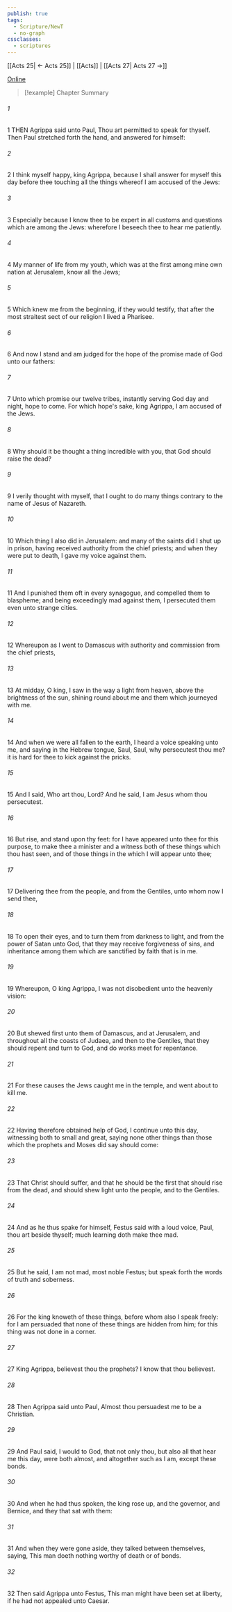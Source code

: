 ```yaml
---
publish: true
tags:
  - Scripture/NewT
  - no-graph
cssclasses:
  - scriptures
---
```

[[Acts 25| ← Acts 25]] | [[Acts]] | [[Acts 27| Acts 27 →]]

[Online](https://churchofjesuschrist.org/study/scriptures/nt/acts/26?lang=eng)

>[!example] Chapter Summary
>
###### 1
1 THEN Agrippa said unto Paul, Thou art permitted to speak for thyself. Then Paul stretched forth the hand, and answered for himself:
###### 2
2 I think myself happy, king Agrippa, because I shall answer for myself this day before thee touching all the things whereof I am accused of the Jews:
###### 3
3 Especially because I know thee to be expert in all customs and questions which are among the Jews: wherefore I beseech thee to hear me patiently.
###### 4
4 My manner of life from my youth, which was at the first among mine own nation at Jerusalem, know all the Jews;
###### 5
5 Which knew me from the beginning, if they would testify, that after the most straitest sect of our religion I lived a Pharisee.
###### 6
6 And now I stand and am judged for the hope of the promise made of God unto our fathers:
###### 7
7 Unto which promise our twelve tribes, instantly serving God day and night, hope to come. For which hope's sake, king Agrippa, I am accused of the Jews.
###### 8
8 Why should it be thought a thing incredible with you, that God should raise the dead?
###### 9
9 I verily thought with myself, that I ought to do many things contrary to the name of Jesus of Nazareth.
###### 10
10 Which thing I also did in Jerusalem: and many of the saints did I shut up in prison, having received authority from the chief priests; and when they were put to death, I gave my voice against them.
###### 11
11 And I punished them oft in every synagogue, and compelled them to blaspheme; and being exceedingly mad against them, I persecuted them even unto strange cities.
###### 12
12 Whereupon as I went to Damascus with authority and commission from the chief priests,
###### 13
13 At midday, O king, I saw in the way a light from heaven, above the brightness of the sun, shining round about me and them which journeyed with me.
###### 14
14 And when we were all fallen to the earth, I heard a voice speaking unto me, and saying in the Hebrew tongue, Saul, Saul, why persecutest thou me? it is hard for thee to kick against the pricks.
###### 15
15 And I said, Who art thou, Lord? And he said, I am Jesus whom thou persecutest.
###### 16
16 But rise, and stand upon thy feet: for I have appeared unto thee for this purpose, to make thee a minister and a witness both of these things which thou hast seen, and of those things in the which I will appear unto thee;
###### 17
17 Delivering thee from the people, and from the Gentiles, unto whom now I send thee,
###### 18
18 To open their eyes, and to turn them from darkness to light, and from the power of Satan unto God, that they may receive forgiveness of sins, and inheritance among them which are sanctified by faith that is in me.
###### 19
19 Whereupon, O king Agrippa, I was not disobedient unto the heavenly vision:
###### 20
20 But shewed first unto them of Damascus, and at Jerusalem, and throughout all the coasts of Judaea, and then to the Gentiles, that they should repent and turn to God, and do works meet for repentance.
###### 21
21 For these causes the Jews caught me in the temple, and went about to kill me.
###### 22
22 Having therefore obtained help of God, I continue unto this day, witnessing both to small and great, saying none other things than those which the prophets and Moses did say should come:
###### 23
23 That Christ should suffer, and that he should be the first that should rise from the dead, and should shew light unto the people, and to the Gentiles.
###### 24
24 And as he thus spake for himself, Festus said with a loud voice, Paul, thou art beside thyself; much learning doth make thee mad.
###### 25
25 But he said, I am not mad, most noble Festus; but speak forth the words of truth and soberness.
###### 26
26 For the king knoweth of these things, before whom also I speak freely: for I am persuaded that none of these things are hidden from him; for this thing was not done in a corner.
###### 27
27 King Agrippa, believest thou the prophets? I know that thou believest.
###### 28
28 Then Agrippa said unto Paul, Almost thou persuadest me to be a Christian.
###### 29
29 And Paul said, I would to God, that not only thou, but also all that hear me this day, were both almost, and altogether such as I am, except these bonds.
###### 30
30 And when he had thus spoken, the king rose up, and the governor, and Bernice, and they that sat with them:
###### 31
31 And when they were gone aside, they talked between themselves, saying, This man doeth nothing worthy of death or of bonds.
###### 32
32 Then said Agrippa unto Festus, This man might have been set at liberty, if he had not appealed unto Caesar.



